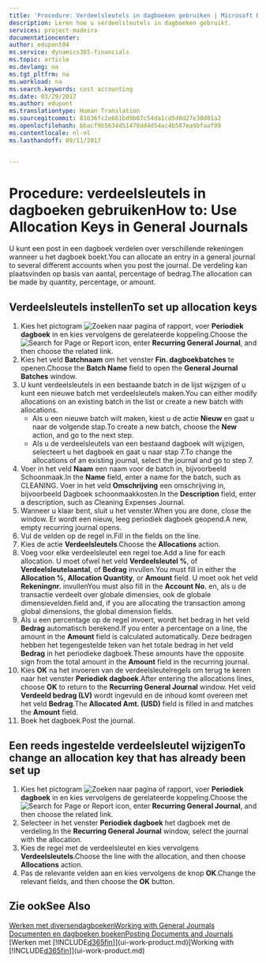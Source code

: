 ```yaml
---
title: 'Procedure: Verdeelsleutels in dagboeken gebruiken | Microsoft Docs'
description: Leren hoe u verdeelsleutels in dagboeken gebruikt.
services: project-madeira
documentationcenter: 
author: edupont04
ms.service: dynamics365-financials
ms.topic: article
ms.devlang: na
ms.tgt_pltfrm: na
ms.workload: na
ms.search.keywords: cost accounting
ms.date: 03/29/2017
ms.author: edupont
ms.translationtype: Human Translation
ms.sourcegitcommit: 81636fc2e661bd9b07c54da1cd5d0d27e30d01a2
ms.openlocfilehash: bbacf9b5634d51478dd4d54ac4b587ea9bfaaf99
ms.contentlocale: nl-nl
ms.lasthandoff: 09/11/2017


---
```

# <a name="how-to-use-allocation-keys-in-general-journals"></a><span data-ttu-id="7e3c2-103">Procedure: verdeelsleutels in dagboeken gebruiken</span><span class="sxs-lookup"><span data-stu-id="7e3c2-103">How to: Use Allocation Keys in General Journals</span></span>
<span data-ttu-id="7e3c2-104">U kunt een post in een dagboek verdelen over verschillende rekeningen wanneer u het dagboek boekt.</span><span class="sxs-lookup"><span data-stu-id="7e3c2-104">You can allocate an entry in a general journal to several different accounts when you post the journal.</span></span> <span data-ttu-id="7e3c2-105">De verdeling kan plaatsvinden op basis van aantal, percentage of bedrag.</span><span class="sxs-lookup"><span data-stu-id="7e3c2-105">The allocation can be made by quantity, percentage, or amount.</span></span>

## <a name="to-set-up-allocation-keys"></a><span data-ttu-id="7e3c2-106">Verdeelsleutels instellen</span><span class="sxs-lookup"><span data-stu-id="7e3c2-106">To set up allocation keys</span></span>
1. <span data-ttu-id="7e3c2-107">Kies het pictogram ![Zoeken naar pagina of rapport](media/ui-search/search_small.png "pictogram Zoeken naar pagina of rapport"), voer **Periodiek dagboek** in en kies vervolgens de gerelateerde koppeling.</span><span class="sxs-lookup"><span data-stu-id="7e3c2-107">Choose the ![Search for Page or Report](media/ui-search/search_small.png "Search for Page or Report icon") icon, enter **Recurring General Journal**, and then choose the related link.</span></span>
2. <span data-ttu-id="7e3c2-108">Kies het veld **Batchnaam** om het venster **Fin. dagboekbatches** te openen.</span><span class="sxs-lookup"><span data-stu-id="7e3c2-108">Choose the **Batch Name** field to open the **General Journal Batches** window.</span></span>
3. <span data-ttu-id="7e3c2-109">U kunt verdeelsleutels in een bestaande batch in de lijst wijzigen of u kunt een nieuwe batch met verdeelsleutels maken.</span><span class="sxs-lookup"><span data-stu-id="7e3c2-109">You can either modify allocations on an existing batch in the list or create a new batch with allocations.</span></span>
   * <span data-ttu-id="7e3c2-110">Als u een nieuwe batch wilt maken, kiest u de actie **Nieuw** en gaat u naar de volgende stap.</span><span class="sxs-lookup"><span data-stu-id="7e3c2-110">To create a new batch, choose the **New** action, and go to the next step.</span></span>
   * <span data-ttu-id="7e3c2-111">Als u de verdeelsleutels van een bestaand dagboek wilt wijzigen, selecteert u het dagboek en gaat u naar stap 7.</span><span class="sxs-lookup"><span data-stu-id="7e3c2-111">To change the allocations of an existing journal, select the journal and go to step 7.</span></span>    
4. <span data-ttu-id="7e3c2-112">Voer in het veld **Naam** een naam voor de batch in, bijvoorbeeld Schoonmaak.</span><span class="sxs-lookup"><span data-stu-id="7e3c2-112">In the **Name** field, enter a name for the batch, such as CLEANING.</span></span> <span data-ttu-id="7e3c2-113">Voer in het veld **Omschrijving** een omschrijving in, bijvoorbeeld Dagboek schoonmaakkosten.</span><span class="sxs-lookup"><span data-stu-id="7e3c2-113">In the **Description** field, enter a description, such as Cleaning Expenses Journal.</span></span>
5. <span data-ttu-id="7e3c2-114">Wanneer u klaar bent, sluit u het venster.</span><span class="sxs-lookup"><span data-stu-id="7e3c2-114">When you are done, close the window.</span></span> <span data-ttu-id="7e3c2-115">Er wordt een nieuw, leeg periodiek dagboek geopend.</span><span class="sxs-lookup"><span data-stu-id="7e3c2-115">A new, empty recurring journal opens.</span></span>
6. <span data-ttu-id="7e3c2-116">Vul de velden op de regel in.</span><span class="sxs-lookup"><span data-stu-id="7e3c2-116">Fill in the fields on the line.</span></span>
7. <span data-ttu-id="7e3c2-117">Kies de actie **Verdeelsleutels**.</span><span class="sxs-lookup"><span data-stu-id="7e3c2-117">Choose the **Allocations** action.</span></span>
8. <span data-ttu-id="7e3c2-118">Voeg voor elke verdeelsleutel een regel toe.</span><span class="sxs-lookup"><span data-stu-id="7e3c2-118">Add a line for each allocation.</span></span> <span data-ttu-id="7e3c2-119">U moet ofwel het veld **Verdeelsleutel %**, of **Verdeelsleutelaantal**, of **Bedrag** invullen.</span><span class="sxs-lookup"><span data-stu-id="7e3c2-119">You must fill in either the **Allocation %**, **Allocation Quantity**, or **Amount** field.</span></span> <span data-ttu-id="7e3c2-120">U moet ook het veld **Rekeningnr.** invullen</span><span class="sxs-lookup"><span data-stu-id="7e3c2-120">You must also fill in the **Account No.**</span></span> <span data-ttu-id="7e3c2-121">en, als u de transactie verdeelt over globale dimensies, ook de globale dimensievelden.</span><span class="sxs-lookup"><span data-stu-id="7e3c2-121">field and, if you are allocating the transaction among global dimensions, the global dimension fields.</span></span>
9. <span data-ttu-id="7e3c2-122">Als u een percentage op de regel invoert, wordt het bedrag in het veld **Bedrag** automatisch berekend.</span><span class="sxs-lookup"><span data-stu-id="7e3c2-122">If you enter a percentage on a line, the amount in the **Amount** field is calculated automatically.</span></span> <span data-ttu-id="7e3c2-123">Deze bedragen hebben het tegengestelde teken van het totale bedrag in het veld **Bedrag** in het periodieke dagboek.</span><span class="sxs-lookup"><span data-stu-id="7e3c2-123">These amounts have the opposite sign from the total amount in the **Amount** field in the recurring journal.</span></span>
10. <span data-ttu-id="7e3c2-124">Kies **OK** na het invoeren van de verdeelsleutelregels om terug te keren naar het venster **Periodiek dagboek**.</span><span class="sxs-lookup"><span data-stu-id="7e3c2-124">After entering the allocations lines, choose **OK** to return to the **Recurring General Journal** window.</span></span> <span data-ttu-id="7e3c2-125">Het veld **Verdeeld bedrag (LV)** wordt ingevuld en de inhoud komt overeen met het veld **Bedrag**.</span><span class="sxs-lookup"><span data-stu-id="7e3c2-125">The **Allocated Amt. (USD)** field is filled in and matches the **Amount** field.</span></span>
11. <span data-ttu-id="7e3c2-126">Boek het dagboek.</span><span class="sxs-lookup"><span data-stu-id="7e3c2-126">Post the journal.</span></span>

## <a name="to-change-an-allocation-key-that-has-already-been-set-up"></a><span data-ttu-id="7e3c2-127">Een reeds ingestelde verdeelsleutel wijzigen</span><span class="sxs-lookup"><span data-stu-id="7e3c2-127">To change an allocation key that has already been set up</span></span>
1. <span data-ttu-id="7e3c2-128">Kies het pictogram ![Zoeken naar pagina of rapport](media/ui-search/search_small.png "pictogram Zoeken naar pagina of rapport"), voer **Periodiek dagboek** in en kies vervolgens de gerelateerde koppeling.</span><span class="sxs-lookup"><span data-stu-id="7e3c2-128">Choose the ![Search for Page or Report](media/ui-search/search_small.png "Search for Page or Report icon") icon, enter **Recurring General Journal**, and then choose the related link.</span></span>
2. <span data-ttu-id="7e3c2-129">Selecteer in het venster **Periodiek dagboek** het dagboek met de verdeling.</span><span class="sxs-lookup"><span data-stu-id="7e3c2-129">In the **Recurring General Journal** window, select the journal with the allocation.</span></span>
3. <span data-ttu-id="7e3c2-130">Kies de regel met de verdeelsleutel en kies vervolgens **Verdeelsleutels**.</span><span class="sxs-lookup"><span data-stu-id="7e3c2-130">Choose the line with the allocation, and then choose **Allocations** action.</span></span>
4. <span data-ttu-id="7e3c2-131">Pas de relevante velden aan en kies vervolgens de knop **OK**.</span><span class="sxs-lookup"><span data-stu-id="7e3c2-131">Change the relevant fields, and then choose the **OK** button.</span></span>

## <a name="see-also"></a><span data-ttu-id="7e3c2-132">Zie ook</span><span class="sxs-lookup"><span data-stu-id="7e3c2-132">See Also</span></span>
[<span data-ttu-id="7e3c2-133">Werken met diversendagboeken</span><span class="sxs-lookup"><span data-stu-id="7e3c2-133">Working with General Journals</span></span>](ui-work-general-journals.md)  
[<span data-ttu-id="7e3c2-134">Documenten en dagboeken boeken</span><span class="sxs-lookup"><span data-stu-id="7e3c2-134">Posting Documents and Journals</span></span>](ui-post-documents-journals.md)  
<span data-ttu-id="7e3c2-135">[Werken met [!INCLUDE[d365fin](includes/d365fin_md.md)]](ui-work-product.md)</span><span class="sxs-lookup"><span data-stu-id="7e3c2-135">[Working with [!INCLUDE[d365fin](includes/d365fin_md.md)]](ui-work-product.md)</span></span>

